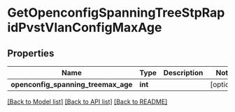 # GetOpenconfigSpanningTreeStpRapidPvstVlanConfigMaxAge

## Properties
Name | Type | Description | Notes
------------ | ------------- | ------------- | -------------
**openconfig_spanning_treemax_age** | **int** |  | [optional] 

[[Back to Model list]](../README.md#documentation-for-models) [[Back to API list]](../README.md#documentation-for-api-endpoints) [[Back to README]](../README.md)


